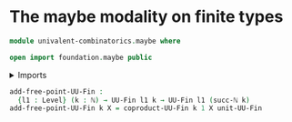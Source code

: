 # The maybe modality on finite types

```agda
module univalent-combinatorics.maybe where

open import foundation.maybe public
```

<details><summary>Imports</summary>

```agda
open import elementary-number-theory.natural-numbers

open import foundation.universe-levels

open import univalent-combinatorics.coproduct-types
open import univalent-combinatorics.finite-types
```

</details>

```agda
add-free-point-UU-Fin :
  {l1 : Level} (k : ℕ) → UU-Fin l1 k → UU-Fin l1 (succ-ℕ k)
add-free-point-UU-Fin k X = coproduct-UU-Fin k 1 X unit-UU-Fin
```
